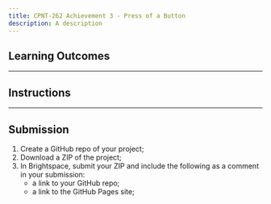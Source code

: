 ```yaml
---
title: CPNT-262 Achievement 3 - Press of a Button
description: A description
---
```


## Learning Outcomes

---

## Instructions

---

## Submission
1. Create a GitHub repo of your project;
2. Download a ZIP of the project;
3. In Brightspace, submit your ZIP and include the following as a comment in your submission:
    - a link to your GitHub repo;
    - a link to the GitHub Pages site;
